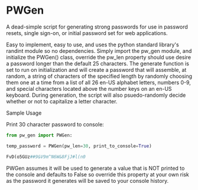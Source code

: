# PWGen
A dead-simple script for generating strong passwords for use in password resets, single sign-on, or initial password set for web applications.

Easy to implement, easy to use, and uses the python standard library's randint module so no dependencies. Simply import the pw_gen module, and initialize the PWGen() class, override the pw_len property should use desire a password longer than the default 25 characters. The generate function is set to run on initialization and will create a password that will assemble, at random, a string of characters of the specified length by randomly choosing them one at a time from a list of all 26 en-US alphabet letters, numbers 0-9, and special characters located above the number keys on an en-US keyboard. During generation, the script will also psuedo-randomly decide whether or not to capitalize a letter character.

Sample Usage

Print 30 character password to console:

```python
from pw_gen import PWGen:

temp_password = PWGen(pw_len=30, print_to_console=True)

FvD(o5GUz##9&V9m^N6W&8FjJ#l(n0
```
PWGen assumes it will be used to generate a value that is NOT printed to the console and defaults to False so override this property at your own risk as the password it generates will be saved to your console history.
